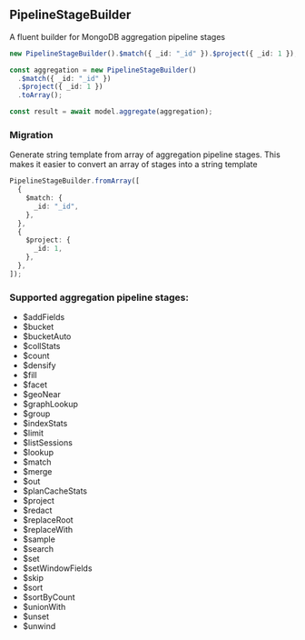 ## PipelineStageBuilder

A fluent builder for MongoDB aggregation pipeline stages

```ts
new PipelineStageBuilder().$match({ _id: "_id" }).$project({ _id: 1 });
```

```ts
const aggregation = new PipelineStageBuilder()
  .$match({ _id: "_id" })
  .$project({ _id: 1 })
  .toArray();

const result = await model.aggregate(aggregation);
```

### Migration

Generate string template from array of aggregation pipeline stages. This makes it easier to convert an array of stages into a string template

```ts
PipelineStageBuilder.fromArray([
  {
    $match: {
      _id: "_id",
    },
  },
  {
    $project: {
      _id: 1,
    },
  },
]);
```

### Supported aggregation pipeline stages:

- $addFields
- $bucket
- $bucketAuto
- $collStats
- $count
- $densify
- $fill
- $facet
- $geoNear
- $graphLookup
- $group
- $indexStats
- $limit
- $listSessions
- $lookup
- $match
- $merge
- $out
- $planCacheStats
- $project
- $redact
- $replaceRoot
- $replaceWith
- $sample
- $search
- $set
- $setWindowFields
- $skip
- $sort
- $sortByCount
- $unionWith
- $unset
- $unwind
